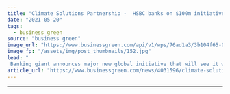 ```yaml
---
title: "Climate Solutions Partnership -  HSBC banks on $100m initiative with WRI and WWF"
date: "2021-05-20"
tags: 
  - business green
source: "business green"
image_url: "https://www.businessgreen.com/api/v1/wps/76ad1a3/3b104f65-0a37-46a9-b6c8-bfd9d5c3856b/1/HSBC-NBS-185x114.jpg"
image_fp: "/assets/img/post_thumbnails/152.jpg"
lead: "
 Banking giant announces major new global initiative that will see it work with WWF and the World Resources Institute to unlock barriers to clean tech investment and drive development of nature-based solutions ..."
article_url: "https://www.businessgreen.com/news/4031596/climate-solutions-partnership-hsbc-banks-usd100m-initiative-wri-wwf"
---
```


---
